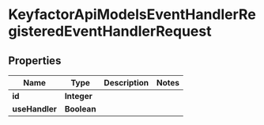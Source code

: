 

# KeyfactorApiModelsEventHandlerRegisteredEventHandlerRequest


## Properties

| Name | Type | Description | Notes |
|------------ | ------------- | ------------- | -------------|
|**id** | **Integer** |  |  |
|**useHandler** | **Boolean** |  |  |



